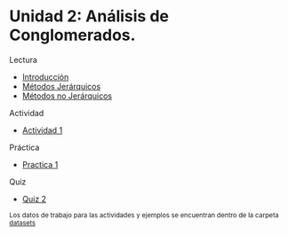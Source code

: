 # Unidad 2: Análisis de Conglomerados.

Lectura
- [Introducción](Introduccion.pdf)
- [Métodos Jerárquicos](Metodos_jerarquicos.pdf)
- [Métodos no Jerárquicos](Metodos_no_jerarquicos.pdf)

Actividad
- [Actividad 1](Actividad%202%20Vestigios%20ceramica.pdf)

Práctica
- [Practica 1](CONGLOMERADOS%20en%20R_2018.pdf)

Quiz
- [Quiz 2](quiz2.md)

<sup>Los datos de trabajo para las actividades y ejemplos se encuentran dentro de la carpeta [datasets](datasets)</sup>
